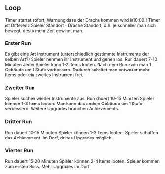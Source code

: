 ## Loop
Timer startet sofort, Warnung dass der Drache kommen wird in10:00!!
Timer ist Differenz Spieler Standort - Drache Standort, d.h. je schneller man sich bewegt, desto mehr Zeit gewinnt man.
### Erster Run
Es gibt eine Art Instrument (unterschiedlich gestimmte Instrumente der selben Art?)
Spieler nehmen ihr Instrument und gehen los.
Run dauert 7-10 Minuten
Jeder Spieler kann 1-2 Items looten.
Nach dem Run kann man 1 Gebäude um 1 Stufe verbessern. Dadurch schaltet man entweder mehr Items oder ein zweites Instrument frei.

### Zweiter Run
Spieler suchen wieder Instrumente aus.
Run dauert 10-15 Minuten
Spieler können 1-3 Items looten.
Man kann das andere Gebäude um 1 Stufe verbessern.
Weitere Upgrades brauchen Achievements.

### Dritter Run
Run dauert 10-15 Minuten
Spieler können 1-3 Items looten.
Spieler schaffen das Achievement.
Im Dorf, drittes Upgrades möglich.

### Vierter Run
Run dauert 15-20 Minuten
Spieler können 2-4 Items looten.
Spieler kommen zum ersten Boss.
Mehr Upgrades im Dorf.